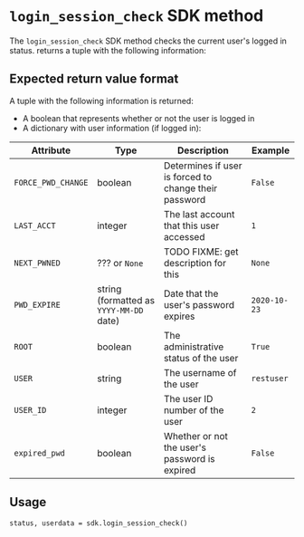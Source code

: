 # `login_session_check` SDK method

The `login_session_check` SDK method checks the current user's logged in status. returns a tuple with the following information:

## Expected return value format

A tuple with the following information is returned:

* A boolean that represents whether or not the user is logged in
* A dictionary with user information (if logged in):

|Attribute|Type|Description|Example|
|-|-|-|-|
|`FORCE_PWD_CHANGE`|boolean|Determines if user is forced to change their password|`False`|
|`LAST_ACCT`|integer|The last account that this user accessed|`1`|
|`NEXT_PWNED`|??? or `None`|TODO FIXME: get description for this|`None`|
|`PWD_EXPIRE`|string (formatted as `YYYY-MM-DD` date)|Date that the user's password expires|`2020-10-23`|
|`ROOT`|boolean|The administrative status of the user|`True`|
|`USER`|string|The username of the user|`restuser`|
|`USER_ID`|integer|The user ID number of the user|`2`|
|`expired_pwd`|boolean|Whether or not the user's password is expired|`False`|

## Usage

    status, userdata = sdk.login_session_check()